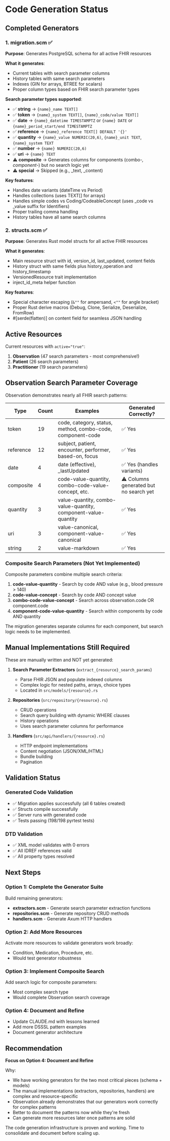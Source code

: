# Code Generation Status

## Completed Generators

### 1. migration.scm ✅
**Purpose**: Generates PostgreSQL schema for all active FHIR resources

**What it generates**:
- Current tables with search parameter columns
- History tables with same search parameters
- Indexes (GIN for arrays, BTREE for scalars)
- Proper column types based on FHIR search parameter types

**Search parameter types supported**:
- ✅ **string** → `{name}_name TEXT[]`
- ✅ **token** → `{name}_system TEXT[]`, `{name}_code/value TEXT[]`
- ✅ **date** → `{name}_datetime TIMESTAMPTZ` or `{name} DATE` or `{name}_period_start/end TIMESTAMPTZ`
- ✅ **reference** → `{name}_reference TEXT[] DEFAULT '{}'`
- ✅ **quantity** → `{name}_value NUMERIC(20,6)`, `{name}_unit TEXT`, `{name}_system TEXT`
- ✅ **number** → `{name} NUMERIC(20,6)`
- ✅ **uri** → `{name} TEXT`
- ⚠️  **composite** → Generates columns for components (combo-*, component-*) but no search logic yet
- ⚠️  **special** → Skipped (e.g., _text, _content)

**Key features**:
- Handles date variants (dateTime vs Period)
- Handles collections (uses TEXT[] for arrays)
- Handles simple codes vs Coding/CodeableConcept (uses _code vs _value suffix for Identifiers)
- Proper trailing comma handling
- History tables have all same search columns

### 2. structs.scm ✅
**Purpose**: Generates Rust model structs for all active FHIR resources

**What it generates**:
- Main resource struct with id, version_id, last_updated, content fields
- History struct with same fields plus history_operation and history_timestamp
- VersionedResource trait implementation
- inject_id_meta helper function

**Key features**:
- Special character escaping (`&""` for ampersand, `<""` for angle bracket)
- Proper Rust derive macros (Debug, Clone, Serialize, Deserialize, FromRow)
- #[serde(flatten)] on content field for seamless JSON handling

## Active Resources

Current resources with `active="true"`:
1. **Observation** (47 search parameters - most comprehensive!)
2. **Patient** (26 search parameters)
3. **Practitioner** (19 search parameters)

## Observation Search Parameter Coverage

Observation demonstrates nearly all FHIR search patterns:

| Type | Count | Examples | Generated Correctly? |
|------|-------|----------|---------------------|
| token | 19 | code, category, status, method, combo-code, component-code | ✅ Yes |
| reference | 12 | subject, patient, encounter, performer, based-on, focus | ✅ Yes |
| date | 4 | date (effective), _lastUpdated | ✅ Yes (handles variants) |
| composite | 4 | code-value-quantity, combo-code-value-concept, etc. | ⚠️  Columns generated but no search yet |
| quantity | 3 | value-quantity, combo-value-quantity, component-value-quantity | ✅ Yes |
| uri | 3 | value-canonical, component-value-canonical | ✅ Yes |
| string | 2 | value-markdown | ✅ Yes |

### Composite Search Parameters (Not Yet Implemented)

Composite parameters combine multiple search criteria:

1. **code-value-quantity** - Search by code AND value (e.g., blood pressure > 140)
2. **code-value-concept** - Search by code AND concept value
3. **combo-code-value-concept** - Search across observation.code OR component.code
4. **component-code-value-quantity** - Search within components by code AND quantity

The migration generates separate columns for each component, but search logic needs to be implemented.

## Manual Implementations Still Required

These are manually written and NOT yet generated:

1. **Search Parameter Extractors** (`extract_{resource}_search_params`)
   - Parse FHIR JSON and populate indexed columns
   - Complex logic for nested paths, arrays, choice types
   - Located in `src/models/{resource}.rs`

2. **Repositories** (`src/repository/{resource}.rs`)
   - CRUD operations
   - Search query building with dynamic WHERE clauses
   - History operations
   - Uses search parameter columns for performance

3. **Handlers** (`src/api/handlers/{resource}.rs`)
   - HTTP endpoint implementations
   - Content negotiation (JSON/XML/HTML)
   - Bundle building
   - Pagination

## Validation Status

### Generated Code Validation
- ✅ Migration applies successfully (all 6 tables created)
- ✅ Structs compile successfully
- ✅ Server runs with generated code
- ✅ Tests passing (198/198 pyrtest tests)

### DTD Validation
- ✅ XML model validates with 0 errors
- ✅ All IDREF references valid
- ✅ All property types resolved

## Next Steps

### Option 1: Complete the Generator Suite
Build remaining generators:
- **extractors.scm** - Generate search parameter extraction functions
- **repositories.scm** - Generate repository CRUD methods
- **handlers.scm** - Generate Axum HTTP handlers

### Option 2: Add More Resources
Activate more resources to validate generators work broadly:
- Condition, Medication, Procedure, etc.
- Would test generator robustness

### Option 3: Implement Composite Search
Add search logic for composite parameters:
- Most complex search type
- Would complete Observation search coverage

### Option 4: Document and Refine
- Update CLAUDE.md with lessons learned
- Add more DSSSL pattern examples
- Document generator architecture

## Recommendation

**Focus on Option 4: Document and Refine**

Why:
- We have working generators for the two most critical pieces (schema + models)
- The manual implementations (extractors, repositories, handlers) are complex and resource-specific
- Observation already demonstrates that our generators work correctly for complex patterns
- Better to document the patterns now while they're fresh
- Can generate more resources later once patterns are solid

The code generation infrastructure is proven and working. Time to consolidate and document before scaling up.
